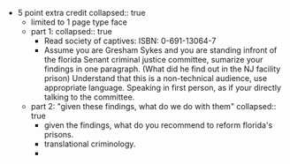 - 5 point extra credit
  collapsed:: true
	- limited to 1 page type face
	- part 1:
	  collapsed:: true
		- Read society of captives: ISBN: 0-691-13064-7
		- Assume you are Gresham Sykes and you are standing infront of the florida Senant criminal justice committee, sumarize your findings in one paragraph. (What did he find out in the NJ facility prison) Understand that this is a non-technical audience, use appropriate language. Speaking in first person, as if your directly talking to the committee.
	- part 2: "given these findings, what do we do with them"
	  collapsed:: true
		- given the findings, what do you recommend to reform florida's prisons.
		- translational criminology.
		-